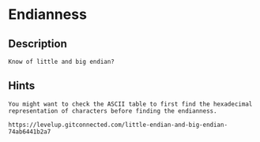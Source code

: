 # Endianness

## Description

```
Know of little and big endian?
```

## Hints

```
You might want to check the ASCII table to first find the hexadecimal representation of characters before finding the endianness.
```
```
https://levelup.gitconnected.com/little-endian-and-big-endian-74ab6441b2a7
```

